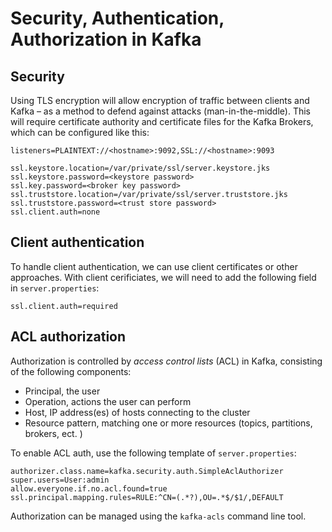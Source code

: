 # Security, Authentication, Authorization in Kafka

## Security

Using TLS encryption will allow encryption of traffic between clients and Kafka – as a method to defend against
attacks (man-in-the-middle). This will require certificate authority and certificate files for the Kafka Brokers, which
can be configured like this:

```console
listeners=PLAINTEXT://<hostname>:9092,SSL://<hostname>:9093

ssl.keystore.location=/var/private/ssl/server.keystore.jks
ssl.keystore.password=<keystore password>
ssl.key.password=<broker key password>
ssl.truststore.location=/var/private/ssl/server.truststore.jks
ssl.truststore.password=<trust store password>
ssl.client.auth=none
```

## Client authentication

To handle client authentication, we can use client certificates or other approaches. With client cerificiates, we will
need to add the following field in `server.properties`:

```console
ssl.client.auth=required
```

## ACL authorization

Authorization is controlled by *access control lists* (ACL) in Kafka, consisting of the following components:

- Principal, the user
- Operation, actions the user can perform
- Host, IP address(es) of hosts connecting to the cluster
- Resource pattern, matching one or more resources (topics, partitions, brokers, ect. )

To enable ACL auth, use the following template of `server.properties`:

```console
authorizer.class.name=kafka.security.auth.SimpleAclAuthorizer
super.users=User:admin
allow.everyone.if.no.acl.found=true
ssl.principal.mapping.rules=RULE:^CN=(.*?),OU=.*$/$1/,DEFAULT
```

Authorization can be managed using the `kafka-acls` command line tool.